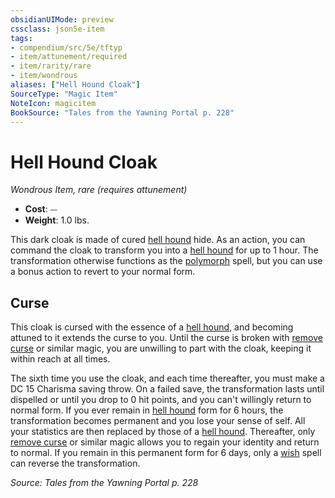 ```yaml
---
obsidianUIMode: preview
cssclass: json5e-item
tags:
- compendium/src/5e/tftyp
- item/attunement/required
- item/rarity/rare
- item/wondrous
aliases: ["Hell Hound Cloak"]
SourceType: "Magic Item"
NoteIcon: magicitem
BookSource: "Tales from the Yawning Portal p. 228"
---
```

# Hell Hound Cloak
*Wondrous Item, rare (requires attunement)*  

- **Cost**: ⏤
- **Weight**: 1.0 lbs.

This dark cloak is made of cured [hell hound](/2-Mechanics/CLI/bestiary/fiend/hell-hound.md) hide. As an action, you can command the cloak to transform you into a [hell hound](/2-Mechanics/CLI/bestiary/fiend/hell-hound.md) for up to 1 hour. The transformation otherwise functions as the [polymorph](/2-Mechanics/CLI/spells/polymorph.md) spell, but you can use a bonus action to revert to your normal form.

## Curse

This cloak is cursed with the essence of a [hell hound](/2-Mechanics/CLI/bestiary/fiend/hell-hound.md), and becoming attuned to it extends the curse to you. Until the curse is broken with [remove curse](/2-Mechanics/CLI/spells/remove-curse.md) or similar magic, you are unwilling to part with the cloak, keeping it within reach at all times.

The sixth time you use the cloak, and each time thereafter, you must make a DC 15 Charisma saving throw. On a failed save, the transformation lasts until dispelled or until you drop to 0 hit points, and you can't willingly return to normal form. If you ever remain in [hell hound](/2-Mechanics/CLI/bestiary/fiend/hell-hound.md) form for 6 hours, the transformation becomes permanent and you lose your sense of self. All your statistics are then replaced by those of a [hell hound](/2-Mechanics/CLI/bestiary/fiend/hell-hound.md). Thereafter, only [remove curse](/2-Mechanics/CLI/spells/remove-curse.md) or similar magic allows you to regain your identity and return to normal. If you remain in this permanent form for 6 days, only a [wish](/2-Mechanics/CLI/spells/wish.md) spell can reverse the transformation.

*Source: Tales from the Yawning Portal p. 228*